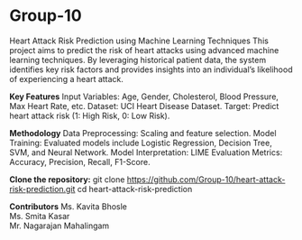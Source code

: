 # Group-10
Heart Attack Risk Prediction using Machine Learning Techniques
This project aims to predict the risk of heart attacks using advanced machine learning techniques. By leveraging historical patient data, the system identifies key risk factors and provides insights into an individual’s likelihood of experiencing a heart attack.

**Key Features**
Input Variables: Age, Gender, Cholesterol, Blood Pressure, Max Heart Rate, etc.
Dataset: UCI Heart Disease Dataset.
Target: Predict heart attack risk (1: High Risk, 0: Low Risk).

**Methodology**
Data Preprocessing: Scaling and feature selection.
Model Training: Evaluated models include Logistic Regression, Decision Tree, SVM, and Neural Network.
Model Interpretation: LIME
Evaluation Metrics: Accuracy, Precision, Recall, F1-Score.

**Clone the repository:**
git clone https://github.com/Group-10/heart-attack-risk-prediction.git
cd heart-attack-risk-prediction

**Contributors**
Ms. Kavita Bhosle		
Ms. Smita Kasar		
Mr. Nagarajan Mahalingam
